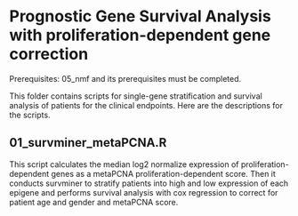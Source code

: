 # Prognostic Gene Survival Analysis with proliferation-dependent gene correction

Prerequisites: 05_nmf and its prerequisites must be completed.

This folder contains scripts for single-gene stratification and survival analysis of patients for the clinical endpoints. Here are the descriptions for the scripts.


## 01_survminer_metaPCNA.R

This script calculates the median log2 normalize expression of proliferation-dependent genes as a metaPCNA proliferation-dependent score.
Then it conducts survminer to stratify patients into high and low expression of each epigene and performs survival analysis with cox regression to correct for patient age and gender and metaPCNA score.

